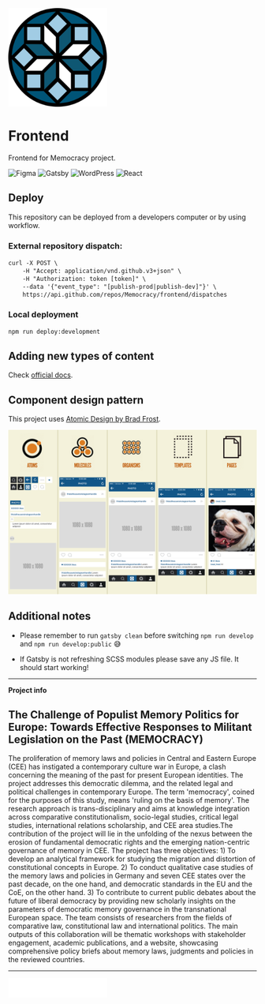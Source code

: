 <img src="Logo_memocracy.svg" width="200">

# Frontend

Frontend for Memocracy project.

![Figma](https://img.shields.io/badge/figma-%23F24E1E.svg?style=for-the-badge&logo=figma&logoColor=white) ![Gatsby](https://img.shields.io/badge/Gatsby-%23663399.svg?style=for-the-badge&logo=gatsby&logoColor=white) ![WordPress](https://img.shields.io/badge/WordPress-%23117AC9.svg?style=for-the-badge&logo=WordPress&logoColor=white) ![React](https://img.shields.io/badge/react-%2320232a.svg?style=for-the-badge&logo=react&logoColor=%2361DAFB)

## Deploy

This repository can be deployed from a developers computer or by using workflow.

### External repository dispatch:

```
curl -X POST \
    -H "Accept: application/vnd.github.v3+json" \
    -H "Authorization: token [token]" \
    --data '{"event_type": "[publish-prod|publish-dev]"}' \
    https://api.github.com/repos/Memocracy/frontend/dispatches
```

### Local deployment

```
npm run deploy:development
```

## Adding new types of content

Check [official docs](https://github.com/gatsbyjs/gatsby/blob/master/packages/gatsby-source-wordpress/docs/tutorials/building-a-new-site-wordpress-and-gatsby.md). 


## Component design pattern

This project uses [Atomic Design by Brad Frost](https://atomicdesign.bradfrost.com/).

![Atomic Design](instagram-atomic.png)

## Additional notes

* Please remember to run `gatsby clean` before switching `npm run develop` and `npm run develop:public` 😅

* If Gatsby is not refreshing SCSS modules please save any JS file. It should start working! 

---

**Project info**

## The Challenge of Populist Memory Politics for Europe: Towards Effective Responses to Militant Legislation on the Past (MEMOCRACY)

The proliferation of memory laws and policies in Central and Eastern Europe (CEE) has instigated a contemporary culture war in Europe, a clash concerning the meaning of the past for present European identities. The project addresses this democratic dilemma, and the related legal and political challenges in contemporary Europe. The term 'memocracy', coined for the purposes of this study, means 'ruling on the basis of memory'. The research approach is trans-disciplinary and aims at knowledge integration across comparative constitutionalism, socio-legal studies, critical legal studies, international relations scholarship, and CEE area studies.The contribution of the project will lie in the unfolding of the nexus between the erosion of fundamental democratic rights and the emerging nation-centric governance of memory in CEE. The project has three objectives: 1) To develop an analytical framework for studying the migration and distortion of constitutional concepts in Europe. 2) To conduct qualitative case studies of the memory laws and policies in Germany and seven CEE states over the past decade, on the one hand, and democratic standards in the EU and the CoE, on the other hand. 3) To contribute to current public debates about the future of liberal democracy by providing new scholarly insights on the parameters of democratic memory governance in the transnational European space. The team consists of researchers from the fields of comparative law, constitutional law and international politics. The main outputs of this collaboration will be thematic workshops with stakeholder engagement, academic publications, and a website, showcasing comprehensive policy briefs about memory laws, judgments and policies in the reviewed countries.

---

<a href="https://www.volkswagenstiftung.de/en"><img src="VWST_W_PNG.png" alt="The Volkswagen Foundation" width="200"></a>